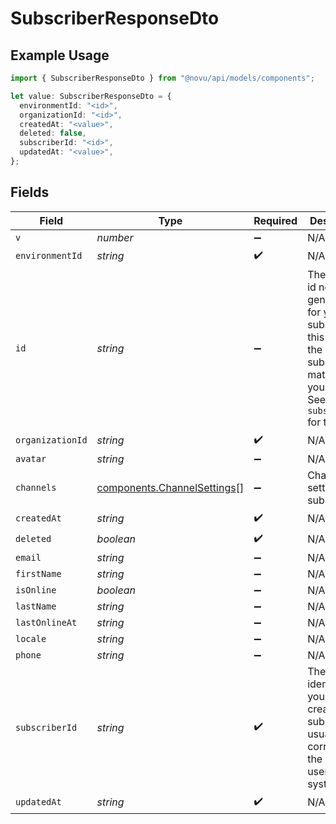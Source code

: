 # SubscriberResponseDto

## Example Usage

```typescript
import { SubscriberResponseDto } from "@novu/api/models/components";

let value: SubscriberResponseDto = {
  environmentId: "<id>",
  organizationId: "<id>",
  createdAt: "<value>",
  deleted: false,
  subscriberId: "<id>",
  updatedAt: "<value>",
};
```

## Fields

| Field                                                                                                                             | Type                                                                                                                              | Required                                                                                                                          | Description                                                                                                                       |
| --------------------------------------------------------------------------------------------------------------------------------- | --------------------------------------------------------------------------------------------------------------------------------- | --------------------------------------------------------------------------------------------------------------------------------- | --------------------------------------------------------------------------------------------------------------------------------- |
| `v`                                                                                                                               | *number*                                                                                                                          | :heavy_minus_sign:                                                                                                                | N/A                                                                                                                               |
| `environmentId`                                                                                                                   | *string*                                                                                                                          | :heavy_check_mark:                                                                                                                | N/A                                                                                                                               |
| `id`                                                                                                                              | *string*                                                                                                                          | :heavy_minus_sign:                                                                                                                | The internal id novu generated for your subscriber, this is not the subscriberId matching your query. See `subscriberId` for that |
| `organizationId`                                                                                                                  | *string*                                                                                                                          | :heavy_check_mark:                                                                                                                | N/A                                                                                                                               |
| `avatar`                                                                                                                          | *string*                                                                                                                          | :heavy_minus_sign:                                                                                                                | N/A                                                                                                                               |
| `channels`                                                                                                                        | [components.ChannelSettings](../../models/components/channelsettings.md)[]                                                        | :heavy_minus_sign:                                                                                                                | Channels settings for subscriber                                                                                                  |
| `createdAt`                                                                                                                       | *string*                                                                                                                          | :heavy_check_mark:                                                                                                                | N/A                                                                                                                               |
| `deleted`                                                                                                                         | *boolean*                                                                                                                         | :heavy_check_mark:                                                                                                                | N/A                                                                                                                               |
| `email`                                                                                                                           | *string*                                                                                                                          | :heavy_minus_sign:                                                                                                                | N/A                                                                                                                               |
| `firstName`                                                                                                                       | *string*                                                                                                                          | :heavy_minus_sign:                                                                                                                | N/A                                                                                                                               |
| `isOnline`                                                                                                                        | *boolean*                                                                                                                         | :heavy_minus_sign:                                                                                                                | N/A                                                                                                                               |
| `lastName`                                                                                                                        | *string*                                                                                                                          | :heavy_minus_sign:                                                                                                                | N/A                                                                                                                               |
| `lastOnlineAt`                                                                                                                    | *string*                                                                                                                          | :heavy_minus_sign:                                                                                                                | N/A                                                                                                                               |
| `locale`                                                                                                                          | *string*                                                                                                                          | :heavy_minus_sign:                                                                                                                | N/A                                                                                                                               |
| `phone`                                                                                                                           | *string*                                                                                                                          | :heavy_minus_sign:                                                                                                                | N/A                                                                                                                               |
| `subscriberId`                                                                                                                    | *string*                                                                                                                          | :heavy_check_mark:                                                                                                                | The internal identifier you used to create this subscriber, usually correlates to the id the user in your systems                 |
| `updatedAt`                                                                                                                       | *string*                                                                                                                          | :heavy_check_mark:                                                                                                                | N/A                                                                                                                               |